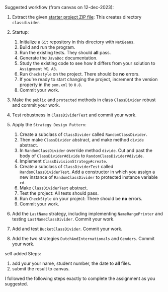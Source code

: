 Suggested workflow (from canvas on 12-dec-2023):
    
1. Extract the given [starter project ZIP file](https://canvas.tue.nl/courses/25282/files/5181624?wrap=1): This creates directory `classdivider`.

2. Startup:
    1. Initialize a `Git` repository in this directory with `NetBeans`.
    2. Build and run the program.
    3. Run the existing tests. They should **all** pass.
    4. Generate the `JavaDoc` documentation.
    5. Study the existing code to see how it differs from your solution to `Assignment W1 A3`.
    6. Run `Checkstyle` on the project. There should be **no** errors.
    7. If you're ready to start changing the project, increment the version property in the `pom.xml` to `0.8`.
    8. Commit your work.
3. Make the `public` and `protected` methods in class `ClassDivider` robust and commit your work.
4. Test robustness in `ClassDividerTest` and commit your work.
5. Apply the `Strategy Design Pattern`:
    1. Create a subclass of `ClassDivider` called `RandomClassDivider`.
    2. Then make `ClassDivider` abstract, and make method `divide` abstract.
    3. In `RandomClassDivider` override method `divide`. Cut and past the body of `ClassDivider#divide` to `RandomClassDivider#divide`.
    4. Implement `ClassDivisionStrategy#create`.
    5. Create a subclass of `ClassDividerTest` called `RandomClassDividerTest`. Add a constructor in which you assign a new instance of `RandomClassDivider` to protected instance variable `cd`.
    6. Make `ClassDividerTest` abstract.
    7. Test the project: All tests should pass.
    8. Run `CheckStyle` on your project: There should be **no** errors.
    9. Commit your work.
6. Add the `LastName` strategy, including implementing `NameRangePrinter` and testing `LastNameClassDivider`. Commit your work.
7. Add and test `BucketClassDivider`. Commit your work.
8. Add the two strategies `DutchAndInternationals` and `Genders`. Commit your work.

self added Steps:

 1. add your your name, student number, the date to **all** files.
 2.  submit the result to canvas.

I followed the following steps exactly to complete the assignment as you suggested.
